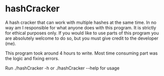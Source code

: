 # hashCracker
A hash cracker that can work with multiple hashes at the same time.
In no way am I responsible for what anyone does with this program. It is strictly for ethical purposes only.
If you would like to use parts of this program you are absolutely welcome to do so, but you must give credit to the developer (me).

This program took around 4 hours to write. Most time consuming part was the logic and fixing errors.

Run ./hashCracker -h or ./hashCracker --help for usage
